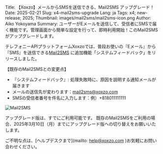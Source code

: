 Title: 【Xoxzo】メールからSMSを送信できる、Mail2SMS アップグレード！　
Date: 2025-02-21
Slug: x4-mail2sms-upgrade
Lang: ja
Tags: x4; new-release; 2025;
Thumbnail: images/mail2sms/mail2sms-icon.png
Author: Aiko Yokoyama
Summary: ユーザーがEメールを送信して、受信者にSMSで届く機能です。管理画面から簡単な設定を行って、即時利用開始！このMail2SMSがアップグレードします。


テレフォニーAPIプラットフォームXoxzoでは、普段お使いの『Eメール』から『SMS』を送信できる[Mail2SMS](https://help.xoxzo.com/ja/xoxzo-cloud-telephony/sms-api/articles/how-to-send-via-mail2sms/) に追加機能「システムフィードバック」をリリースしました。

【既存のMail2SMSとの変更点】
* 『システムフィードバック』: 処理失敗時に、原因を説明する通知メールが届きます
* メールの送信先が変わります：mail2sms@xoxzo.com
* SMSの受信者番号を件名に入力します：例）+818011111111

![Mail2SMS](/images/mail2sms/mail2sms-upgrade-ja.png)

アップグレード版は、すでにご利用可能です。
既存のMail2SMSをご利用の場合、2025年3月10日（月）までにアップグレード版への切り替えをお願いいたします。

ご不明な点は、[ヘルプデスクまで](mailto: help@xoxzo.com )お気軽にお問い合わせください。




